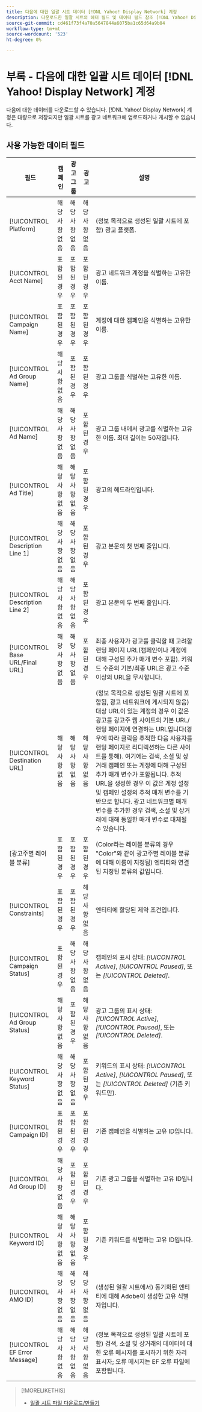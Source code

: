 ```yaml
---
title: 다음에 대한 일괄 시트 데이터 [!DNL Yahoo! Display Network] 계정
description: 다운로드한 일괄 시트의 헤더 필드 및 데이터 필드 참조 [!DNL Yahoo! Display Network] 계정.
source-git-commit: cd461f73f4a70a5647844a6075ba1c65d64a9b04
workflow-type: tm+mt
source-wordcount: '523'
ht-degree: 0%

---
```


# 부록 - 다음에 대한 일괄 시트 데이터 [!DNL Yahoo! Display Network] 계정

<!-- 
[Re-add "Required" to title, file name, and TOC if you add the ability to create/edit campaigns using YDN bulksheets. Then will also need to add more text below, like for the other SEs.]
-->

다음에 대한 데이터를 다운로드할 수 있습니다. [!DNL Yahoo! Display Network] 계정은 대량으로 저장되지만 일괄 시트를 광고 네트워크에 업로드하거나 게시할 수 없습니다.

<!-- Hiding because this is probably too long a list to be useful.

## Available header fields

The following example shows data in comma-delimited values. If you're using tab-separated values, then the data looks different.

Platform,Acct Name,Campaign Name,Ad Group Name,Ad Name, Ad Title,Description Line 1,Description Line 2,Base URL/Final URL,Destination URL,[Advertiser-specific Label Classification],Bid Rules,Constraints,Campaign Status,Ad Group Status,Ad Status,Campaign ID,Ad Group ID,Ad ID,AMO ID,EF Error Message

-->

## 사용 가능한 데이터 필드

| 필드 | 캠페인 | 광고 그룹 | 광고 | 설명 |
|----|----|----|----|----|
| [!UICONTROL Platform] | 해당 사항 없음 | 해당 사항 없음 | 해당 사항 없음 | (정보 목적으로 생성된 일괄 시트에 포함) 광고 플랫폼. |
| [!UICONTROL Acct  Name] | 포함된 경우 | 포함된 경우 | 포함된 경우 | 광고 네트워크 계정을 식별하는 고유한 이름. |
| [!UICONTROL Campaign Name] | 포함된 경우 | 포함된 경우 | 포함된 경우 | 계정에 대한 캠페인을 식별하는 고유한 이름. |
| [!UICONTROL Ad Group Name] | 해당 사항 없음 | 포함된 경우 | 포함된 경우 | 광고 그룹을 식별하는 고유한 이름. |
| [!UICONTROL Ad Name] | 해당 사항 없음 | 해당 사항 없음 | 포함된 경우 | 광고 그룹 내에서 광고를 식별하는 고유한 이름. 최대 길이는 50자입니다. |
| [!UICONTROL Ad Title] | 해당 사항 없음 | 해당 사항 없음 | 포함된 경우 | 광고의 헤드라인입니다. |
| [!UICONTROL Description Line 1] | 해당 사항 없음 | 해당 사항 없음 | 포함된 경우 | 광고 본문의 첫 번째 줄입니다. |
| [!UICONTROL Description Line 2] | 해당 사항 없음 | 해당 사항 없음 | 포함된 경우 | 광고 본문의 두 번째 줄입니다. |
| [!UICONTROL Base URL/Final URL] | 해당 사항 없음 | 해당 사항 없음 | 포함된 경우 | 최종 사용자가 광고를 클릭할 때 고려할 랜딩 페이지 URL(캠페인이나 계정에 대해 구성된 추가 매개 변수 포함). 키워드 수준의 기본/최종 URL은 광고 수준 이상의 URL을 무시합니다. |
| [!UICONTROL Destination URL] | 해당 사항 없음 | 해당 사항 없음 | 해당 사항 없음 | (정보 목적으로 생성된 일괄 시트에 포함됨, 광고 네트워크에 게시되지 않음) 대상 URL이 있는 계정의 경우 이 값은 광고를 광고주 웹 사이트의 기본 URL/랜딩 페이지에 연결하는 URL입니다(경우에 따라 클릭을 추적한 다음 사용자를 랜딩 페이지로 리디렉션하는 다른 사이트를 통해). 여기에는 검색, 소셜 및 상거래 캠페인 또는 계정에 대해 구성된 추가 매개 변수가 포함됩니다. 추적 URL을 생성한 경우 이 값은 계정 설정 및 캠페인 설정의 추적 매개 변수를 기반으로 합니다. 광고 네트워크별 매개 변수를 추가한 경우 검색, 소셜 및 상거래에 대해 동일한 매개 변수로 대체될 수 있습니다. |
| \[광고주별 레이블 분류\] | 포함된 경우 | 포함된 경우 | 포함된 경우 | (Color라는 레이블 분류의 경우 &quot;Color&quot;와 같이 광고주별 레이블 분류에 대해 이름이 지정됨) 엔티티와 연결된 지정된 분류의 값입니다. |
| [!UICONTROL Constraints] | 포함된 경우 | 포함된 경우 | 해당 사항 없음 | 엔티티에 할당된 제약 조건입니다. |
| [!UICONTROL Campaign Status] | 포함된 경우 | 해당 사항 없음 | 해당 사항 없음 | 캠페인의 표시 상태: <i>[!UICONTROL Active]</i>, <i>[!UICONTROL Paused]</i>, 또는 <i>[!UICONTROL Deleted]</i>. |
| [!UICONTROL Ad Group Status] | 해당 사항 없음 | 포함된 경우 | 해당 사항 없음 | 광고 그룹의 표시 상태: <i>[!UICONTROL Active]</i>, <i>[!UICONTROL Paused]</i>, 또는 <i>[!UICONTROL Deleted]</i>. |
| [!UICONTROL Keyword Status] | 해당 사항 없음 | 해당 사항 없음 | 포함된 경우 | 키워드의 표시 상태: <i>[!UICONTROL Active]</i>, <i>[!UICONTROL Paused]</i>, 또는 <i>[!UICONTROL Deleted]</i> (기존 키워드만). |
| [!UICONTROL Campaign ID] | 포함된 경우 | 포함된 경우 | 포함된 경우 | 기존 캠페인을 식별하는 고유 ID입니다. |
| [!UICONTROL Ad Group ID] | 해당 사항 없음 | 포함된 경우 | 포함된 경우 | 기존 광고 그룹을 식별하는 고유 ID입니다. |
| [!UICONTROL Keyword ID] | 해당 사항 없음 | 해당 사항 없음 | 포함된 경우 | 기존 키워드를 식별하는 고유 ID입니다. |
| [!UICONTROL AMO ID] | 해당 사항 없음 | 해당 사항 없음 | 해당 사항 없음 | (생성된 일괄 시트에서) 동기화된 엔티티에 대해 Adobe이 생성한 고유 식별자입니다. |
| [!UICONTROL EF Error Message] | 해당 사항 없음 | 해당 사항 없음 | 해당 사항 없음 | (정보 목적으로 생성된 일괄 시트에 포함) 검색, 소셜 및 상거래의 데이터에 대한 오류 메시지를 표시하기 위한 자리 표시자; 오류 메시지는 EF 오류 파일에 포함됩니다. |

<table style="table-layout:auto">

>[!MORELIKETHIS]
>
>* [일괄 시트 파일 다운로드/만들기](../bulksheet-download.md)

